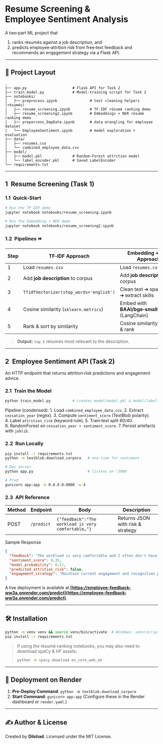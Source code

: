 # Resume Screening & Employee Sentiment Analysis

A two‑part ML project that

1. ranks résumés against a job description, and
2. predicts employee‑attrition risk from free‑text feedback and recommends an engagement strategy via a Flask API.

---

## 📂 Project Layout

```
.
├── app.py                     # Flask API for Task 2
├── train_model.py             # Model‑training script for Task 2
├── notebooks/
│   ├── preprocess.ipynb               # text cleaning helpers (résumés)
│   ├── resume_screening.ipynb         # TF‑IDF résumé ranking demo
│   ├── resume_screening2.ipynb        # Embeddings + NER résumé ranking demo
│   ├── preporcess_EmpData.ipynb       # data wrangling for employee dataset
│   └── EmployeeSentiment.ipynb        # model exploration + evaluation
├── data/
│   ├── resumes.csv
│   └── combined_employee_data.csv
├── model/
│   ├── model.pkl              # Random‑Forest attrition model
│   └── label_encoder.pkl      # Saved LabelEncoder
└── requirements.txt
```

---

## 1  Resume Screening (Task 1)

### 1.1  Quick‑Start

```bash
# Run the TF‑IDF demo
jupyter notebook notebooks/resume_screening.ipynb

# Run the Embedding + NER demo
jupyter notebook notebooks/resume_screening2.ipynb
```

### 1.2  Pipelines ⏩

| Step | TF‑IDF Approach                         | Embedding + NER Approach                          |
| ---- | --------------------------------------- | ------------------------------------------------- |
| 1    | Load `resumes.csv`                      | Load `resumes.csv`                                |
| 2    | Add **job description** to corpus       | Add **job description** to corpus                 |
| 3    | `TfidfVectorizer(stop_words='english')` | Clean text ➜ spaCy NER ➜ extract skills           |
| 4    | Cosine similarity (`sklearn.metrics`)   | Embed with **BAAI/bge‑small‑en v1.5** (LangChain) |
| 5    | Rank & sort by similarity               | Cosine similarity (`scipy`) & rank                |

> **Output:** `top_k` résumés most relevant to the description.

---

## 2  Employee Sentiment API (Task 2)

An HTTP endpoint that returns attrition‑risk predictions and engagement advice.

### 2.1  Train the Model

```bash
python train_model.py          # creates model/model.pkl & model/label_encoder.pkl
```

Pipeline (condensed):
1. Load `combined_employee_data.csv`.
2. Extract `cessation_year` (regex).
3. Compute `sentiment_score` (TextBlob polarity).
4. Label `attrition_risk` (keyword rule).
5. Train‑test split 60/40.
6. RandomForest on `cessation_year + sentiment_score`.
7. Persist artefacts with `joblib`.

### 2.2  Run Locally

```bash
pip install -r requirements.txt
python -m textblob.download_corpora   # one‑time for sentiment

# Dev server
python app.py                         # listens on :5000

# Prod
gunicorn app:app -b 0.0.0.0:8000 -w 4
```

### 2.3  API Reference

| Method | Endpoint   | Body                                               | Description                       |
| ------ | ---------- | -------------------------------------------------- | --------------------------------- |
| POST   | `/predict` | `{"feedback":"The workload is very comfortable…"}` | Returns JSON with risk & strategy |

Sample Response

```json
{
  "feedback": "The workload is very comfortable and I often don't have to stay late.",
  "sentiment_score": 0.35,
  "model_probability": 0.11,
  "predicted_attrition_risk": false,
  "engagement_strategy": "Maintain current engagement and recognition programs."
}
```

A live deployment is available at **[https://employee-feedback-ww3a.onrender.com/predict](https://employee-feedback-ww3a.onrender.com/predict)**.

---

## 🛠️ Installation

```bash
python -m venv venv && source venv/bin/activate  # Windows: venv\Scripts\activate
pip install -r requirements.txt
```

> If using the résumé‑ranking notebooks, you may also need to download spaCy & HF assets:
>
> ```bash
> python -m spacy download en_core_web_sm
> ```

---

## 🚀 Deployment on Render

1. **Pre‑Deploy Command**: `python -m textblob.download_corpora`
2. **Start Command**: `gunicorn app:app`
   (Configure these in the Render dashboard or `render.yaml`.)

---

## ✍️ Author & License

Created by **Dilshad**. Licensed under the MIT License.
